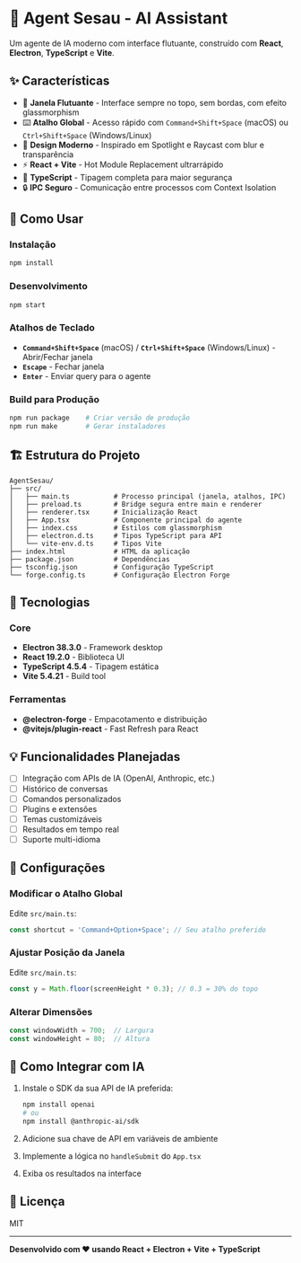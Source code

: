 # 🤖 Agent Sesau - AI Assistant

Um agente de IA moderno com interface flutuante, construído com **React**, **Electron**, **TypeScript** e **Vite**.

## ✨ Características

- 🎯 **Janela Flutuante** - Interface sempre no topo, sem bordas, com efeito glassmorphism
- ⌨️ **Atalho Global** - Acesso rápido com `Command+Shift+Space` (macOS) ou `Ctrl+Shift+Space` (Windows/Linux)
- 🎨 **Design Moderno** - Inspirado em Spotlight e Raycast com blur e transparência
- ⚡ **React + Vite** - Hot Module Replacement ultrarrápido
- 🔷 **TypeScript** - Tipagem completa para maior segurança
- 🔒 **IPC Seguro** - Comunicação entre processos com Context Isolation

## 🚀 Como Usar

### Instalação

```bash
npm install
```

### Desenvolvimento

```bash
npm start
```

### Atalhos de Teclado

- **`Command+Shift+Space`** (macOS) / **`Ctrl+Shift+Space`** (Windows/Linux) - Abrir/Fechar janela
- **`Escape`** - Fechar janela
- **`Enter`** - Enviar query para o agente

### Build para Produção

```bash
npm run package    # Criar versão de produção
npm run make       # Gerar instaladores
```

## 🏗️ Estrutura do Projeto

```
AgentSesau/
├── src/
│   ├── main.ts           # Processo principal (janela, atalhos, IPC)
│   ├── preload.ts        # Bridge segura entre main e renderer
│   ├── renderer.tsx      # Inicialização React
│   ├── App.tsx           # Componente principal do agente
│   ├── index.css         # Estilos com glassmorphism
│   ├── electron.d.ts     # Tipos TypeScript para API
│   └── vite-env.d.ts     # Tipos Vite
├── index.html            # HTML da aplicação
├── package.json          # Dependências
├── tsconfig.json         # Configuração TypeScript
└── forge.config.ts       # Configuração Electron Forge
```

## 🎨 Tecnologias

### Core
- **Electron 38.3.0** - Framework desktop
- **React 19.2.0** - Biblioteca UI
- **TypeScript 4.5.4** - Tipagem estática
- **Vite 5.4.21** - Build tool

### Ferramentas
- **@electron-forge** - Empacotamento e distribuição
- **@vitejs/plugin-react** - Fast Refresh para React

## 💡 Funcionalidades Planejadas

- [ ] Integração com APIs de IA (OpenAI, Anthropic, etc.)
- [ ] Histórico de conversas
- [ ] Comandos personalizados
- [ ] Plugins e extensões
- [ ] Temas customizáveis
- [ ] Resultados em tempo real
- [ ] Suporte multi-idioma

## 🔧 Configurações

### Modificar o Atalho Global

Edite `src/main.ts`:

```typescript
const shortcut = 'Command+Option+Space'; // Seu atalho preferido
```

### Ajustar Posição da Janela

Edite `src/main.ts`:

```typescript
const y = Math.floor(screenHeight * 0.3); // 0.3 = 30% do topo
```

### Alterar Dimensões

```typescript
const windowWidth = 700;  // Largura
const windowHeight = 80;  // Altura
```

## 🎯 Como Integrar com IA

1. Instale o SDK da sua API de IA preferida:
   ```bash
   npm install openai
   # ou
   npm install @anthropic-ai/sdk
   ```

2. Adicione sua chave de API em variáveis de ambiente

3. Implemente a lógica no `handleSubmit` do `App.tsx`

4. Exiba os resultados na interface

## 📝 Licença

MIT

---

**Desenvolvido com ❤️ usando React + Electron + Vite + TypeScript**
